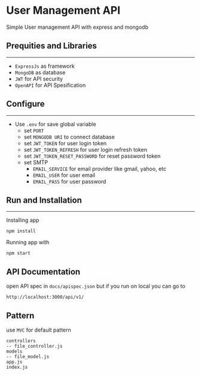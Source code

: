# User Management API
Simple User management API with express and mongodb

## Prequities and Libraries
---
- `ExpressJs` as framework
- `MongoDB` as database
- `JWT` for API security
- `OpenAPI` for API Spesification

## Configure
---
- Use `.env` for save global variable
    - set `PORT`
    - set `MONGODB URI` to connect database
    - set `JWT_TOKEN` for user login token
    - set `JWT_TOKEN_REFRESH` for user login refresh token
    - set `JWT_TOKEN_RESET_PASSWORD` for reset password token
    - set SMTP
        - `EMAIL_SERVICE` for email provider like gmail, yahoo, etc
        - `EMAIL_USER` for user email
        - `EMAIL_PASS` for user password

## Run and Installation
---
Installing app
```
npm install
```

Running app with
```
npm start
```

## API Documentation
open API spec in `docs/apispec.json` but if you run on local you can go to
```
http://localhost:3000/api/v1/
```

## Pattern
use `MVC` for default pattern
```
controllers
-- file_controller.js
models
-- file_model.js
app.js
index.js
```